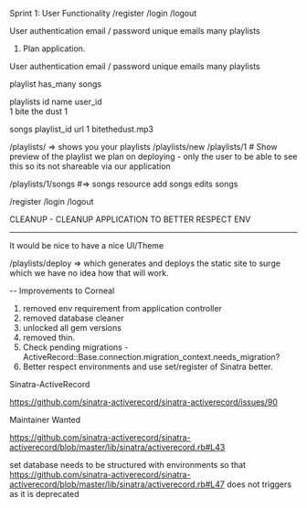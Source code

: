 Sprint 1:
User Functionality
  /register
  /login
  /logout

  User
  authentication
  email / password
  unique emails
  many playlists


1. Plan application.

User
  authentication
  email / password
  unique emails
  many playlists

playlist
  has_many songs


playlists
id name     user_id    
1  bite the dust    1  

songs
  playlist_id   url
      1         bitethedust.mp3

/playlists/ => shows you your playlists
/playlists/new
/playlists/1 # Show
preview of the playlist we plan on deploying - only the user to be able to see this so its not shareable via our application

/playlists/1/songs #=> songs resource
 add songs
 edits songs

/register
/login
/logout

CLEANUP - CLEANUP APPLICATION TO BETTER RESPECT ENV

---
It would be nice to have a nice UI/Theme


/playlists/deploy => which generates and deploys the static site to surge which we have no idea how that will work.


-- Improvements to Corneal
1. removed env requirement from application controller
2. removed database cleaner
3. unlocked all gem versions
4. removed thin.
5. Check pending migrations - ActiveRecord::Base.connection.migration_context.needs_migration?
6. Better respect environments and use set/register of Sinatra better.

Sinatra-ActiveRecord

https://github.com/sinatra-activerecord/sinatra-activerecord/issues/90

Maintainer Wanted

https://github.com/sinatra-activerecord/sinatra-activerecord/blob/master/lib/sinatra/activerecord.rb#L43

set database needs to be structured with environments so that
https://github.com/sinatra-activerecord/sinatra-activerecord/blob/master/lib/sinatra/activerecord.rb#L47 does not triggers as it is deprecated